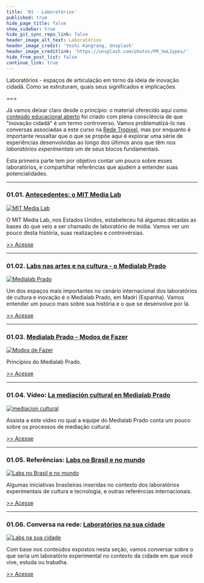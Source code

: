 ```yaml
---
title: '01 - Laboratórios'
published: true
hide_page_title: false
show_sidebar: true
hide_git_sync_repo_link: false
header_image_alt_text: Laboratórios
header_image_credit: 'Yeshi Kangrang, Unsplash'
header_image_creditlink: 'https://unsplash.com/photos/PM_VwL2ypes/'
hide_from_post_list: false
continue_link: true
---
```


Laboratórios - espaços de articulação em torno da ideia de inovação cidadã. Como se estruturam, quais seus significados e implicações.

===

Já vamos deixar claro desde o princípio: o material oferecido aqui como [conteúdo 
educacional aberto](https://cursos.tropixel.org/ic-conceitos/sobre) foi criado com plena consciência de que "inovação cidadã" é um
termo controverso. Vamos problematizá-lo nas conversas associadas a este curso na [Rede Tropixel](https://rede.tropixel.org/c/comunidades/curso-ic-conceitos/29), mas por enquanto é importante ressaltar que o que se propõe aqui é explorar uma série de 
experiências desenvolvidas ao longo dos últimos anos que têm nos _laboratórios experimentais_ um de seus blocos fundamentais.

Esta primeira parte tem por objetivo contar um pouco sobre esses laboratórios,
e compartilhar referências que ajudem a entender suas potencialidades.

---

### 01.01. [Antecedentes: o MIT Media Lab](mit-media-lab)

[![MIT Media Lab](https://dam-prod.media.mit.edu/thumb/2020/06/19/both-buildings_201068MediaLab_30254_a_bqQQbK6.jpg.1400x1400.jpg.1400x1400.jpg)](mit-media-lab)

O MIT Media Lab, nos Estados Unidos, estabeleceu há algumas décadas as bases do que veio a ser chamado de laboratório de mídia. Vamos ver um pouco desta história, suas realizações e controvérsias.

[>> Acesse](mit-media-lab)

---

### 01.02. [Labs nas artes e na cultura - o Medialab Prado](medialab-prado)

[![Medialab Prado](https://www.medialab-prado.es/sites/default/files/styles/imagenes_medianas/public/static_page/image/MEDIALAB%20PRADO.png?itok=iMsA-K_1)](medialab-prado)

Um dos espaços mais importantes no cenário internacional dos laboratórios de cultura e inovação é o Medialab Prado, em Madri (Espanha). Vamos entender um pouco mais sobre sua história e o que se desenvolve por lá.

[>> Acesse](medialab-prado)

---

### 01.03. [Medialab Prado - Modos de Fazer](modos-de-fazer)

[![Modos de Fazer](https://www.medialab-prado.es/sites/default/files/styles/imagenes_medianas/public/space/image/Inteligencia%20colectiva.jpg?itok=7sFM3-q8)](modos-de-fazer)

Princípios do Medialab Prado.

[>> Acesse](modos-de-fazer)

---

### 01.04. Vídeo: [La mediación cultural en Medialab Prado](mediacion-cultural)

[![mediacion cultural](mediacion-cultural/thumbnail.png)](mediacion-cultural)

Assista a este vídeo no qual a equipe do Medialab Prado conta um pouco sobre os processos de mediação cultural.

[>> Acesse](mediacion-cultural)

---

### 01.05. Referências: [Labs no Brasil e no mundo](labs-brasil-mundo)

[![Labs no Brasil e no mundo](https://cursos.tropixel.org/images/f/c/a/0/d/fca0de6b5d8ddd18f01cb4482ed4c5f47965672c-tiago-aleixo-1gphwkqkrt0-unsplash.jpeg)](labs-brasil-mundo)

Algumas iniciativas brasileiras inseridas no contexto dos laboratórios experimentais de cultura e tecnologia, e outras referências internacionais.

[>> Acesse](labs-brasil)

---

### 01.06. Conversa na rede: [Laboratórios na sua cidade](labs-sua-cidade)

[![Labs na sua cidade](https://cursos.tropixel.org/images/5/5/b/b/b/55bbb7ad087ec84421306e16f0991ea3ca1e8e57-ckturistando-gita965k380-unsplash.jpeg)](labs-sua-cidade)

Com base nos conteúdos expostos nesta seção, vamos conversar sobre o que seria um laboratório experimental no contexto da cidade em que você vive, estuda ou trabalha.

[>> Acesse](labs-sua-cidade)

